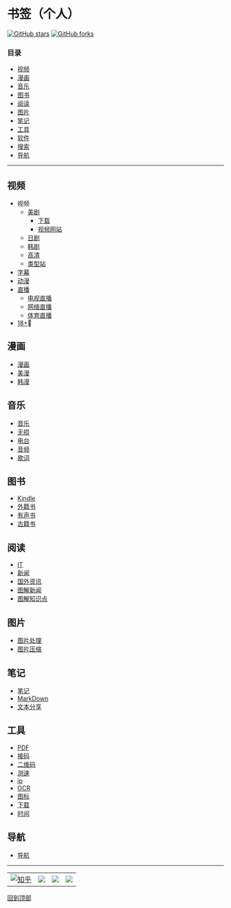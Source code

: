 
# 书签（个人）

[![GitHub stars](https://img.shields.io/github/stars/subeiz/emanon.svg?label=Stars&style=flat-square)](https://github.com/subeiz/emanon/stargazers)
[![GitHub forks](https://img.shields.io/github/forks/subeiz/emanon.svg?label=Fork&style=flat-square)](https://github.com/subeiz/emanon/network)

### 目录
* [视频](#视频)
* [漫画](#漫画)
* [音乐](#音乐)
* [图书](#图书)
* [阅读](#阅读)
* [图片](#图片)
* [笔记](#笔记)
* [工具](#工具)
* [软件](#软件) 
* [搜索](#搜索)
* [导航](#导航)

---

## 视频
* 视频
  * [美剧](/video/video/U.S.-drama.md)
    * [下载](/video/video/U.S.-drama.md#下载)
    * [视频网站](/video/video/U.S.-drama.md#视频网站)
  * [日剧](/video/video/japanese-drama.md)
  * [韩剧](/video/video/korean-drama.md)
  * [高清](/video/video/HD.md)
  * [类型站](/video/video/other.md)
* [字幕](/video/subtitle.md)
* [动漫](/video/anime.md)
* [直播](/video/live-broadcast.md)
  * [电视直播](/video/live-broadcast.md#电视直播)
  * [网络直播](/video/live-broadcast.md#网络直播)
  * [体育直播](/video/live-broadcast.md#体育直播)
* [18+](/video/18+.md):underage:

## 漫画
* [漫画](/comic/comic.md)
* [美漫](/comic/american-comic.md)
* [韩漫](/comic/korean-comic.md)

## 音乐
* [音乐](/music/music.md)
* [无损](/music/lossless.md)
* [电台](/music/fm.md)
* [音频](/music/audio.md)
* [歌词](/music/lyric.md)

## 图书
* [Kindle](/books/Kindle.md)
* [外籍书](/books/foreign-book.md)
* [有声书](/books/audio-book.md)
* [古籍书](/books/ancient-book.md)

## 阅读
* [IT](/reads/IT.md)
* [新闻](/reads/news.md)
* [国外资讯](/reads/foreign-news.md)
* [图解新闻](/reads/pic-news.md)
* [图解知识点](/reads/pic-point.md)

## 图片
* [图片处理](/photo/pic-editing.md)
* [图片压缩](/photo/pic-compress.md)

## 笔记
* [笔记](/notes/notes.md)
* [MarkDown](/notes/MarkDown.md)
* [文本分享](/notes/text-sharing.md)

## 工具
* [PDF](/tools/PDF.md)
* [接码](/tools/sms.md)
* [二维码](/tools/QRCode.md)
* [测速](/tools/speedtest.md)
* [ip](/tools/ip.md)
* [OCR](/tools/OCR.md)
* [图标](/tools/icon.md)
* [下载](/tools/download.md) 
* [时间](/tools/time.md) 

## 导航
* [导航](/dhang/dhang.md)

***

|||||
| :---:| :---: | :---: |:---: |
|[![知乎](https://www.zhihu.com/favicon.ico)](https://www.zhihu.com/people/hua4/ "花似")|[![](https://weibo.com/favicon.ico)](https://weibo.com/705801742 "粥沫儿") |[![](https://www.buymeacoffee.com/assets/img/bmc-f-logo.svg)](https://www.buymeacoffee.com/emanon "花似")|[![](https://mail.qq.com/favicon.ico)](<mailto:705801742@qq.com>)

[回到顶部](#书签个人)

